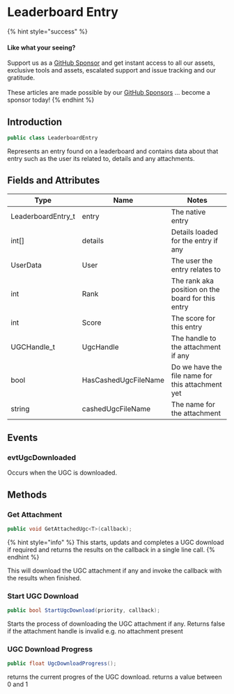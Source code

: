 # Leaderboard Entry

{% hint style="success" %}
#### Like what your seeing?

Support us as a [GitHub Sponsor](../../../../become-a-sponsor/) and get instant access to all our assets, exclusive tools and assets, escalated support and issue tracking and our gratitude.\
\
These articles are made possible by our [GitHub Sponsors](../../../../become-a-sponsor/) ... become a sponsor today!
{% endhint %}

## Introduction

```csharp
public class LeaderboardEntry
```

Represents an entry found on a leaderboard and contains data about that entry such as the user its related to, details and any attachments.

## Fields and Attributes

| Type                | Name                 | Notes                                             |
| ------------------- | -------------------- | ------------------------------------------------- |
| LeaderboardEntry\_t | entry                | The native entry                                  |
| int\[]              | details              | Details loaded for the entry if any               |
| UserData            | User                 | The user the entry relates to                     |
| int                 | Rank                 | The rank aka position on the board for this entry |
| int                 | Score                | The score for this entry                          |
| UGCHandle\_t        | UgcHandle            | The handle to the attachment if any               |
| bool                | HasCashedUgcFileName | Do we have the file name for this attachment yet  |
| string              | cashedUgcFileName    | The name for the attachment                       |

## Events

### evtUgcDownloaded

Occurs when the UGC is downloaded.

## Methods

### Get Attachment

```csharp
public void GetAttachedUgc<T>(callback);
```

{% hint style="info" %}
This starts, updats and completes a UGC download if required and returns the results on the callback in a single line call.
{% endhint %}

This will download the UGC attachment if any and invoke the callback with the results when finished.

### Start UGC Download

```csharp
public bool StartUgcDownload(priority, callback);
```

Starts the process of downloading the UGC attachment if any. Returns false if the attachment handle is invalid e.g. no attachment present

### UGC Download Progress

```csharp
public float UgcDownloadProgress();
```

returns the current progres of the UGC download. returns a value between 0 and 1

